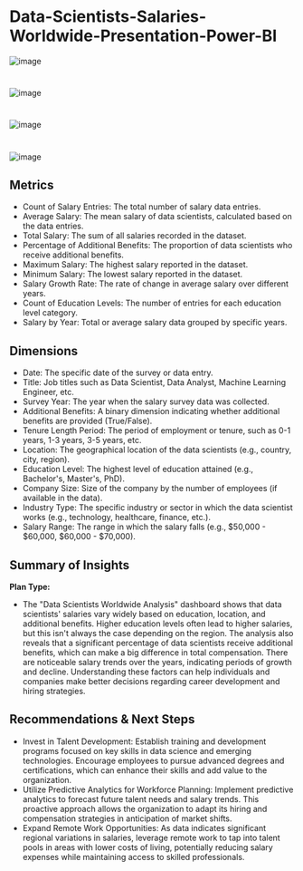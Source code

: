 # Data-Scientists-Salaries-Worldwide-Presentation-Power-BI

![image](https://github.com/user-attachments/assets/45c6f61c-92a0-4023-9fdc-5e7692390d5f)
#
![image](https://github.com/user-attachments/assets/392befdd-697d-4c00-980a-28d4a1735bba)
#
![image](https://github.com/user-attachments/assets/260151aa-9493-41ee-8efa-a17eb81f0dc7)
#
![image](https://github.com/user-attachments/assets/e18559d2-2820-44cb-bc4f-858bde7c7951)


## Metrics
* Count of Salary Entries: The total number of salary data entries.
* Average Salary: The mean salary of data scientists, calculated based on the data entries.
* Total Salary: The sum of all salaries recorded in the dataset.
* Percentage of Additional Benefits: The proportion of data scientists who receive additional benefits.
* Maximum Salary: The highest salary reported in the dataset.
* Minimum Salary: The lowest salary reported in the dataset.
* Salary Growth Rate: The rate of change in average salary over different years.
* Count of Education Levels: The number of entries for each education level category.
* Salary by Year: Total or average salary data grouped by specific years.

## Dimensions

* Date: The specific date of the survey or data entry.
* Title: Job titles such as Data Scientist, Data Analyst, Machine Learning Engineer, etc.
* Survey Year: The year when the salary survey data was collected.
* Additional Benefits: A binary dimension indicating whether additional benefits are provided (True/False).
* Tenure Length Period: The period of employment or tenure, such as 0-1 years, 1-3 years, 3-5 years, etc.
* Location: The geographical location of the data scientists (e.g., country, city, region).
* Education Level: The highest level of education attained (e.g., Bachelor's, Master's, PhD).
* Company Size: Size of the company by the number of employees (if available in the data).
* Industry Type: The specific industry or sector in which the data scientist works (e.g., technology, healthcare, finance, etc.).
* Salary Range: The range in which the salary falls (e.g., $50,000 - $60,000, $60,000 - $70,000).

## Summary of Insights

**Plan Type:**

* The "Data Scientists Worldwide Analysis" dashboard shows that data scientists' salaries vary widely based on education, location, and additional benefits. Higher education levels often lead to higher salaries, but this isn't always the case depending on the region. The analysis also reveals that a significant percentage of data scientists receive additional benefits, which can make a big difference in total compensation. There are noticeable salary trends over the years, indicating periods of growth and decline. Understanding these factors can help individuals and companies make better decisions regarding career development and hiring strategies.

## Recommendations & Next Steps

* Invest in Talent Development: Establish training and development programs focused on key skills in data science and emerging technologies. Encourage employees to pursue advanced degrees and certifications, which can enhance their skills and add value to the organization.
* Utilize Predictive Analytics for Workforce Planning: Implement predictive analytics to forecast future talent needs and salary trends. This proactive approach allows the organization to adapt its hiring and compensation strategies in anticipation of market shifts.
* Expand Remote Work Opportunities: As data indicates significant regional variations in salaries, leverage remote work to tap into talent pools in areas with lower costs of living, potentially reducing salary expenses while maintaining access to skilled professionals.





